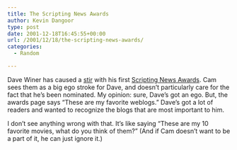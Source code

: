 ```yaml
---
title: The Scripting News Awards
author: Kevin Dangoor
type: post
date: 2001-12-18T16:45:55+00:00
url: /2001/12/18/the-scripting-news-awards/
categories:
  - Random

---
```

Dave Winer has caused a [stir][1] with his first [Scripting News Awards][2]. Cam sees them as a big ego stroke for Dave, and doesn&#8217;t particularly care for the fact that he&#8217;s been nominated. My opinion: sure, Dave&#8217;s got an ego. But, the awards page says &#8220;These are my favorite weblogs.&#8221; Dave&#8217;s got a lot of readers and wanted to recognize the blogs that are most important to him.
  
<!--more-->


  
I don&#8217;t see anything wrong with that. It&#8217;s like saying &#8220;These are my 10 favorite movies, what do you think of them?&#8221; (And if Cam doesn&#8217;t want to be a part of it, he can just ignore it.)

 [1]: http://www.camworld.com/journal/rants/2001/12/17.html
 [2]: http://www.scripting.com/awards/2001/